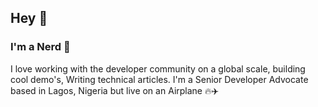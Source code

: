 ## Hey 👋 
### I'm a Nerd 🤖

I love working with the developer community on a global scale,  building cool demo's, Writing technical articles. I'm a Senior Developer Advocate based in Lagos, Nigeria but live on an Airplane 🔥✈️
